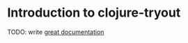 # Introduction to clojure-tryout

TODO: write [great documentation](http://jacobian.org/writing/great-documentation/what-to-write/)
